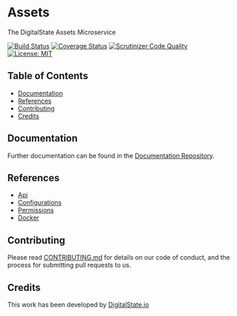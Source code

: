 # Assets

The DigitalState Assets Microservice

[![Build Status](https://travis-ci.org/DigitalState/Assets.svg?branch=develop)](https://travis-ci.org/DigitalState/Assets)
[![Coverage Status](https://coveralls.io/repos/github/DigitalState/Assets/badge.svg?branch=develop)](https://coveralls.io/github/DigitalState/Assets?branch=develop)
[![Scrutinizer Code Quality](https://scrutinizer-ci.com/g/DigitalState/Assets/badges/quality-score.png?b=develop)](https://scrutinizer-ci.com/g/DigitalState/Assets/?branch=develop)
[![License: MIT](https://img.shields.io/badge/License-MIT-blue.svg)](LICENSE)

## Table of Contents

- [Documentation](#documentation)
- [References](#references)
- [Contributing](#contributing)
- [Credits](#credits)

## Documentation

Further documentation can be found in the [Documentation Repository](https://github.com/DigitalState/Documentation).

## References

- [Api](reference/api.md)
- [Configurations](reference/configurations.md)
- [Permissions](reference/permissions.md)
- [Docker](reference/docker.md)

## Contributing

Please read [CONTRIBUTING.md](CONTRIBUTING.md) for details on our code of conduct, and the process for submitting pull requests to us.

## Credits

This work has been developed by [DigitalState.io](http://digitalstate.io)
